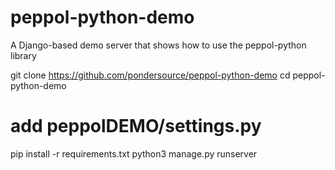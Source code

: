 # peppol-python-demo
A Django-based demo server that shows how to use the peppol-python library


git clone https://github.com/pondersource/peppol-python-demo
cd peppol-python-demo
# add peppolDEMO/settings.py
pip install -r requirements.txt
python3 manage.py runserver

